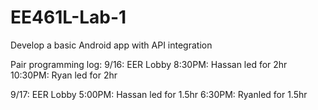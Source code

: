 # EE461L-Lab-1
Develop a basic Android app with API integration

Pair programming log:
9/16: EER Lobby
8:30PM: Hassan led for 2hr
10:30PM: Ryan led for 2hr

9/17: EER Lobby
5:00PM: Hassan led for 1.5hr
6:30PM: Ryanled for 1.5hr
